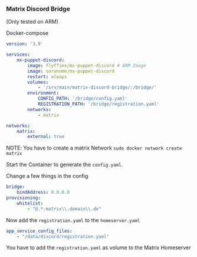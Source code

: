 ### Matrix Discord Bridge
(Only tested on ARM)

Docker-compose
```yaml
version: '3.9'

services:
    mx-puppet-discord:
        image: flyffies/mx-puppet-discord # ARM Image
        image: sorunome/mx-puppet-discord
        restart: always
        volumes:
            - '/srv/main/matrix-discord-bridge/:/bridge/'
        environment:
            CONFIG_PATH: '/bridge/config.yaml'
            REGISTRATION_PATH: '/bridge/registration.yaml'
        networks:
            - matrix

networks:
    matrix:
        external: true
```
NOTE: You have to create a matrix Network `sudo docker network create matrix`

Start the Container to generate the `config.yaml`.

Change a few things in the config
```yaml
bridge:
    bindAddress: 0.0.0.0
provisioning:
    whitelist:
        - "@.*:matrix\\.domain\\.de"
```
Now add the `registration.yaml` to the `homeserver.yaml`
```yaml
app_service_config_files:
    - "/data/discord/registration.yaml"
```
You have to add the `registration.yaml` as volume to the Matrix Homeserver

